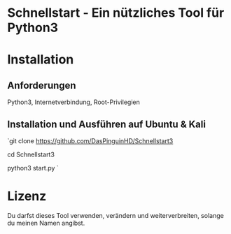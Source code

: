 # Schnellstart - Ein nützliches Tool für Python3
# Installation





## Anforderungen

Python3, Internetverbindung, Root-Privilegien






## Installation und Ausführen auf Ubuntu & Kali

`git clone https://github.com/DasPinguinHD/Schnellstart3 <br />

cd Schnellstart3

python3 start.py
`



# Lizenz
Du darfst dieses Tool verwenden, verändern und weiterverbreiten, solange du meinen Namen angibst.
